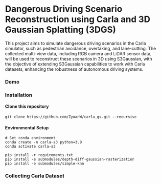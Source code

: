 # Dangerous Driving Scenario Reconstruction using Carla and 3D Gaussian Splatting (3DGS)


This project aims to simulate dangerous driving scenarios in the Carla simulator, such as pedestrian avoidance, overtaking, and lane-cutting. The collected multi-view data, including RGB camera and LiDAR sensor data, will be used to reconstruct these scenarios in 3D using S3Gaussian, with the objective of extending S3Gaussian capabilities to work with Carla datasets, enhancing the robustness of autonomous driving systems.

### Demo

### Installation
#### Clone this repository

```
git clone https://github.com/ZyuanW/carla_gs.git --recursive
```
#### Environmental Setup

```
# Set conda environment
conda create -n carla-s3 python=3.8
conda activate carla-s3

pip install -r requirements.txt
pip install -e submodules/depth-diff-gaussian-rasterization
pip install -e submodules/simple-knn
```

### Collecting Carla Dataset



 
